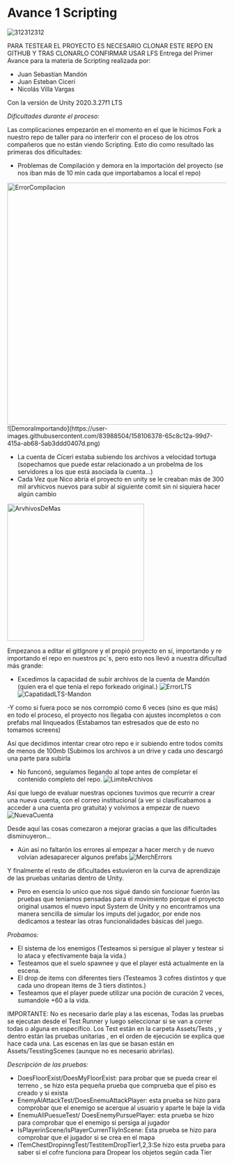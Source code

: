 # Avance 1 Scripting 

![312312312](https://user-images.githubusercontent.com/101490531/158107428-e351a3cf-7d5a-478b-b40b-55d51f7695c5.png)

PARA TESTEAR EL PROYECTO ES NECESARIO CLONAR ESTE REPO EN GITHUB Y TRAS CLONARLO CONFIRMAR USAR LFS
Entrega del Primer Avance para la materia de Scripting realizada por:

- Juan Sebastían Mandón
- Juan Esteban Ciceri
- Nicolás Villa Vargas

Con la versión de Unity 2020.3.27f1 LTS

_Dificultades durante el proceso:_

Las complicaciones empezarón en el momento en el que le hicimos Fork a nuestro repo de taller para no interferir con el proceso de los otros compañeros que no están viendo Scripting. Esto dio como resultado las primeras dos dificultades: 

- Problemas de Compilación y demora en la importación del proyecto (se nos iban más de 10 min cada que importabamos a local el repo)
<img width="554" alt="ErrorCompilacion" src="https://user-images.githubusercontent.com/83988504/158104050-3b17bc14-2a1c-4e36-8c84-24f530e39780.png">
![DemoraImportando](https://user-images.githubusercontent.com/83988504/158106378-65c8c12a-99d7-415a-ab68-5ab3ddd0407d.png)

- La cuenta de Cicerí estaba subiendo los archivos a velocidad tortuga (sopechamos que puede estar relacionado a un probelma de los servidores a los que está asociada la cuenta...) 
- Cada Vez que Nico abría el proyecto en unity se le creaban más de 300 mil arvhicvos nuevos para subir al siguiente comit sin ni siquiera hacer algún cambio
<img width="314" alt="ArvhivosDeMas" src="https://user-images.githubusercontent.com/83988504/158105277-5abde9b7-0d6a-4f13-abf0-d837278359cb.png">

Empezanos a editar el gitIgnore y el propió proyecto en sí, importando y re importando el repo en nuestros pc´s, pero esto nos llevó a nuestra dificultad más grande:

  - Excedimos la capacidad de subir archivos de la cuenta de Mandón (quíen era el que tenía el repo forkeado original.)
![ErrorLTS](https://user-images.githubusercontent.com/83988504/158104417-54443b78-2473-4502-908c-1e77f8ae6a6f.png)
![CapatidadLTS-Mandon](https://user-images.githubusercontent.com/83988504/158104496-a3081178-ba37-4e2a-90cc-1ddd3c8d0ada.png)

  -Y como si fuera poco se nos corrompió como 6 veces (sino es que más) en todo el proceso, el proyecto nos llegaba con ajustes incompletos o con prefabs mal linqueados (Estabamos tan estresados que de esto no tomamos screens)

Así que decidimos intentar crear otro repo e ir subiendo entre todos comits de menos de 100mb (Subimos los archivos a un drive y cada uno descargó una parte para subirla

- No funconó, seguíamos llegando al tope antes de completar el contenido completo del repo.
![LimiteArchivos](https://user-images.githubusercontent.com/83988504/158104702-c75aabd7-fb0d-4536-af52-cb7a1481ce77.png)

Así que luego de evaluar nuestras opciones tuvimos que recurrir a crear una nueva cuenta, con el correo institucional (a ver si clasificabamos a acceder a una cuenta pro gratuita) y volvimos a empezar de nuevo 
![NuevaCuenta](https://user-images.githubusercontent.com/83988504/158105493-0b566818-272b-4113-ab6f-678d017452c4.png)

Desde aquí las cosas comezaron a mejorar gracias a que las dificultades disminuyeron...
- Aún así no faltarón los errores al empezar a hacer merch y de nuevo volvían adesaparecer algunos prefabs
![MerchErrors](https://user-images.githubusercontent.com/83988504/158105820-ecd473b1-b958-4733-932a-e60f41e20e47.png)

Y finalmente el resto de dificultades estuvieron en la curva de aprendizaje de las pruebas unitarias dentro de Unity.
- Pero en esencia lo unico que nos sigué dando sin funcionar fuerón las pruebas que teníamos pensadas para el movimiento porque el proyecto original usamos el nuevo input System de Unity y no encontramos una manera sencilla de simular los imputs del jugador, por ende nos dedicamos a testear las otras funcionalidades básicas del juego.

_Probamos:_

- El sistema de los enemigos (Testeamos si persigue al player y testear si lo ataca y efectivamente baja la vida.)
- Testeamos que el suelo spawnee y que el player está actualmente en la escena.
- El drop de items con diferentes tiers (Testeamos 3 cofres distintos y que cada uno dropean items de 3 tiers distintos.)
- Testeamos que el player puede utilizar una poción de curación 2 veces, sumandole +60 a la vida.

IMPORTANTE:
No es necesario darle play a las escenas, Todas las pruebas se ejecutan desde el Test Runner y luego seleccionar si se van a correr todas o alguna en especifico.
Los Test están en la carpeta Assets/Tests , y dentro están las pruebas unitarias , en el orden de ejecución se explica que hace cada una. Las escenas en las que se basan están en Assets/TesstingScenes (aunque no es necesario abrirlas).

_Descripción de las pruebas:_

- DoesFloorExist/DoesMyFloorExist: para probar que se pueda crear el terreno , se hizo esta pequeña prueba que comprueba que el piso es creado y si  exista
- EnemyAlAttackTest/DoesEnemuAttackPlayer: esta prueba se hizo para comprobar que el enemigo se acerque  al usuario y aparte le baje la vida  
- EnemuAllPuesueTest/ DoesEnemyPursuePlayer: esta prueba se hizo para comprobar que el enemigo si persiga al jugador
- IsPlayerinScene/IsPlayerCurrenTliyInScene: Esta prueba se hizo para comprobar que el jugador si se crea en el mapa
- ITemChestDropinngTest/TestitemDropTier1,2,3:Se hizo esta prueba para saber si el cofre funciona para Dropear los objetos según cada Tier 


